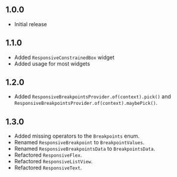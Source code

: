 ## 1.0.0

* Initial release

## 1.1.0

* Added `ResponsiveConstrainedBox` widget
* Added usage for most widgets

## 1.2.0

* Added `ResponsiveBreakpointsProvider.of(context).pick()`
  and `ResponsiveBreakpointsProvider.of(context).maybePick()`.

## 1.3.0

* Added missing operators to the `Breakpoints` enum.
* Renamed `ResponsiveBreakpoint` to `BreakpointValues`.
* Renamed `ResponsiveBreakpointsData` to `BreakpointsData`.
* Refactored `ResponsiveFlex`.
* Refactored `ResponsiveListView`.
* Refactored `ResponsiveText`.
